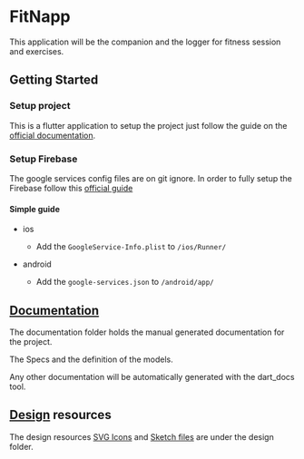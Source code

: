# FitNapp

This application will be the companion and the logger for fitness session and exercises.

## Getting Started

### Setup project

This is a flutter application to setup the project just follow the guide on the [official documentation](https://flutter.io/).

### Setup Firebase

The google services config files are on git ignore.
In order to fully setup the Firebase follow this [official guide](https://codelabs.developers.google.com/codelabs/flutter-firebase/#0)

#### Simple guide 
- ios
  - Add the `GoogleService-Info.plist` to `/ios/Runner/`

- android
  - Add the `google-services.json` to `/android/app/`

## [Documentation](/documentation/)

The documentation folder holds the manual generated documentation for the project.

The Specs and the definition of the models.

Any other documentation will be automatically generated with the dart_docs tool.

## [Design](/design/) resources

The design resources [SVG Icons](/design/svg) and [Sketch files](/design/sketch) are under the design folder.
